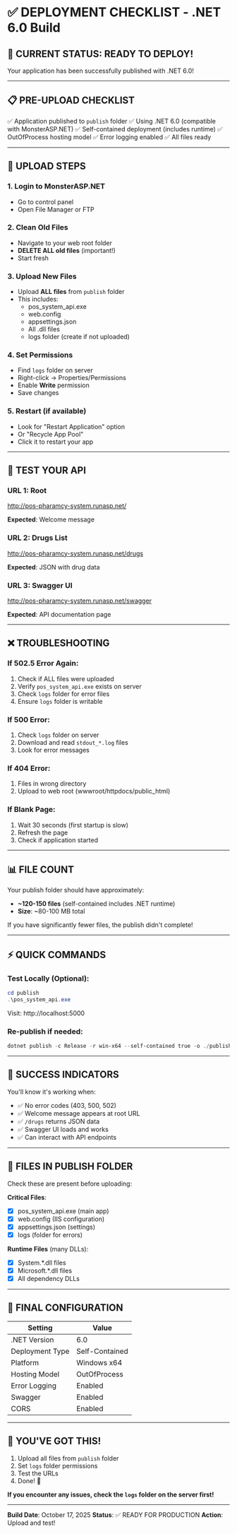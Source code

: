 # ✅ DEPLOYMENT CHECKLIST - .NET 6.0 Build

## 🎯 CURRENT STATUS: READY TO DEPLOY!

Your application has been successfully published with .NET 6.0!

---

## 📋 PRE-UPLOAD CHECKLIST

✅ Application published to `publish` folder
✅ Using .NET 6.0 (compatible with MonsterASP.NET)
✅ Self-contained deployment (includes runtime)
✅ OutOfProcess hosting model
✅ Error logging enabled
✅ All files ready

---

## 🚀 UPLOAD STEPS

### 1. Login to MonsterASP.NET

- Go to control panel
- Open File Manager or FTP

### 2. Clean Old Files

- Navigate to your web root folder
- **DELETE ALL old files** (important!)
- Start fresh

### 3. Upload New Files

- Upload **ALL files** from `publish` folder
- This includes:
  - pos_system_api.exe
  - web.config
  - appsettings.json
  - All .dll files
  - logs folder (create if not uploaded)

### 4. Set Permissions

- Find `logs` folder on server
- Right-click → Properties/Permissions
- Enable **Write** permission
- Save changes

### 5. Restart (if available)

- Look for "Restart Application" option
- Or "Recycle App Pool"
- Click it to restart your app

---

## 🧪 TEST YOUR API

### URL 1: Root

http://pos-pharamcy-system.runasp.net/

**Expected**: Welcome message

### URL 2: Drugs List

http://pos-pharamcy-system.runasp.net/drugs

**Expected**: JSON with drug data

### URL 3: Swagger UI

http://pos-pharamcy-system.runasp.net/swagger

**Expected**: API documentation page

---

## ❌ TROUBLESHOOTING

### If 502.5 Error Again:

1. Check if ALL files were uploaded
2. Verify `pos_system_api.exe` exists on server
3. Check `logs` folder for error files
4. Ensure `logs` folder is writable

### If 500 Error:

1. Check `logs` folder on server
2. Download and read `stdout_*.log` files
3. Look for error messages

### If 404 Error:

1. Files in wrong directory
2. Upload to web root (wwwroot/httpdocs/public_html)

### If Blank Page:

1. Wait 30 seconds (first startup is slow)
2. Refresh the page
3. Check if application started

---

## 📊 FILE COUNT

Your publish folder should have approximately:

- **~120-150 files** (self-contained includes .NET runtime)
- **Size**: ~80-100 MB total

If you have significantly fewer files, the publish didn't complete!

---

## ⚡ QUICK COMMANDS

### Test Locally (Optional):

```powershell
cd publish
.\pos_system_api.exe
```

Visit: http://localhost:5000

### Re-publish if needed:

```powershell
dotnet publish -c Release -r win-x64 --self-contained true -o ./publish
```

---

## 🎉 SUCCESS INDICATORS

You'll know it's working when:

- ✅ No error codes (403, 500, 502)
- ✅ Welcome message appears at root URL
- ✅ `/drugs` returns JSON data
- ✅ Swagger UI loads and works
- ✅ Can interact with API endpoints

---

## 📁 FILES IN PUBLISH FOLDER

Check these are present before uploading:

**Critical Files**:

- [x] pos_system_api.exe (main app)
- [x] web.config (IIS configuration)
- [x] appsettings.json (settings)
- [x] logs (folder for errors)

**Runtime Files** (many DLLs):

- [x] System.\*.dll files
- [x] Microsoft.\*.dll files
- [x] All dependency DLLs

---

## 🔧 FINAL CONFIGURATION

| Setting         | Value          |
| --------------- | -------------- |
| .NET Version    | 6.0            |
| Deployment Type | Self-Contained |
| Platform        | Windows x64    |
| Hosting Model   | OutOfProcess   |
| Error Logging   | Enabled        |
| Swagger         | Enabled        |
| CORS            | Enabled        |

---

## 💪 YOU'VE GOT THIS!

1. Upload all files from `publish` folder
2. Set `logs` folder permissions
3. Test the URLs
4. Done! 🎉

**If you encounter any issues, check the `logs` folder on the server first!**

---

**Build Date**: October 17, 2025
**Status**: ✅ READY FOR PRODUCTION
**Action**: Upload and test!
